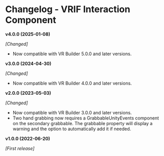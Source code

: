 # Changelog - VRIF Interaction Component

**v4.0.0 (2025-01-08)**

*[Changed]*
- Now compatible with VR Builder 5.0.0 and later versions.

**v3.0.0 (2024-04-30)**

*[Changed]*
- Now compatible with VR Builder 4.0.0 and later versions.

**v2.0.0 (2023-05-03)**

*[Changed]*
- Now compatible with VR Builder 3.0.0 and later versions.
- Two hand grabbing now requires a GrabbableUnityEvents component on the secondary grabbable. The grabbable property will display a warning and the option to automatically add it if needed.

**v1.0.0 (2022-06-20)**

*[First release]*
